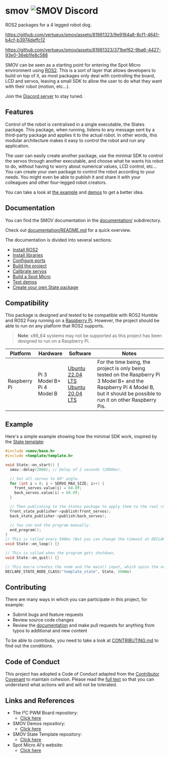# smov ![SMOV Discord](https://img.shields.io/badge/Discord-server?style=social&logo=discord&label=SMOV&link=https%3A%2F%2Fdiscord.gg%2F4m2SgCmWMr)

ROS2 packages for a 4 legged robot dog.

https://github.com/vertueux/smov/assets/81981323/9e9184a8-8cf1-4641-b4cf-b3974deffc12

https://github.com/vertueux/smov/assets/81981323/371bef62-9ba6-4427-93e0-36eb1fe8c588

SMOV can be seen as a starting point for entering the Spot Micro environment using [ROS2](https://www.ros.org/). This is a sort of layer that allows developers to build on top of it, as most packages only deal with controlling the board, LCD and servos, leaving a small SDK to allow the user to do what they want with their robot (motion, etc...).

Join the [Discord server](https://discord.com/invite/4m2SgCmWMr) to stay tuned.

## Features

Control of the robot is centralised in a single executable, the States package. This package, when running, listens to any message sent by a third-party package and applies it to the actual robot. In other words, this modular architecture makes it easy to control the robot and run any application.

The user can easily create another package, use the minimal SDK to control the servos through another executable, and choose what he wants his robot to do, without having to worry about numerical values, LCD control, etc...
You can create your own package to control the robot according to your needs. You might even be able to publish it and share it with your colleagues and other four-legged robot creators.

You can take a look at [the example](#example) and [demos](https://github.com/vertueux/smov_demos) to get a better idea.

## Documentation

You can find the SMOV documentation in the [documentation/](documentation/) subdirectory.

Check out [documentation/README.md](documentation/README.md) for a quick overview.

The documentation is divided into several sections:

* [Install ROS2](documentation/install_ros2.md)
* [Install libraries](documentation/install_libraries.md)
* [Configure ports](documentation/configure_ports.md)
* [Build the project](documentation/build_the_project.md)
* [Calibrate servos](documentation/calibrate_servos.md)
* [Build a Spot Micro](documentation/build_a_spot_micro.md)
* [Test demos](documentation/test_demos.md)
* [Create your own State package](documentation/create_your_own_state_package.md)

## Compatibility

This package is designed and tested to be compatible with ROS2 Humble and ROS2 Foxy running on a [Raspberry Pi](https://www.raspberrypi.com/). However, the project should be able to run on any platform that ROS2 supports.
> **Note**: x86_64 systems may not be supported as this project has been designed to run on a Raspberry Pi.

| Platform | Hardware                                                                                                                                                                                                | Software                                                       | Notes                                                                                                                                                                                                                                                                                                                                                       |
| -------- | ------------------------------------------------------------------------------------------------------------------------------------------------------------------------------------------------------- | -------------------------------------------------------------- | ---------------------------------------------------------------------------------------------------------------------------------------------- |
| Raspberry Pi   | Pi 3 Model B+<br/> Pi 4 Model B<br/> | [Ubuntu 22.04 LTS](https://ubuntu.com/download/raspberry-pi)<br/> [Ubuntu 20.04 LTS](https://ubuntu.com/download/raspberry-pi) | For the time being, the project is only being tested on the Raspberry Pi 3 Model B+ and the Raspberry Pi 4 Model B, but it should be possible to run it on other Raspberry Pis. |

## Example

Here's a simple example showing how the minimal SDK work, inspired by the [State template](https://github.com/vertueux/smov_state):

```cpp
#include <smov/base.h>
#include <template/template.h>

void State::on_start() {
  smov::delay(2000); // Delay of 2 seconds (2000ms).

  // Set all servos to 60° angle.
  for (int i = 0; i < SERVO_MAX_SIZE; i++) {
    front_servos.value[i] = 60.0f; 
    back_servos.value[i] = 60.0f;
  }

  // Then publishing to the States package to apply them to the real robot.
  front_state_publisher->publish(front_servos);
  back_state_publisher->publish(back_servos);

  // You can end the program manually.
  end_program();
}
// This is called every 500ms (But you can change the timeout at DECLARE_STATE_NODE_CLASS).
void State::on_loop() {}

// This is called when the program gets shutdown.
void State::on_quit() {}

// This macro creates the node and the main() input, which spins the node.
DECLARE_STATE_NODE_CLASS("template_state", State, 500ms)
```

## Contributing

There are many ways in which you can participate in this project, for example:

* Submit bugs and feature requests
* Review source code changes
* Review the [documentation](documentation/README.md) and make pull requests for anything from typos to additional and new content

To be able to contribute, you need to take a look at [CONTRIBUTING.md](CONTRIBUTING.md) to find out the conditions.

## Code of Conduct

This project has adopted a Code of Conduct adapted from the [Contributor Covenant](https://www.contributor-covenant.org) to maintain cohesion. Please read the [full text](CODE_OF_CONDUCT.md) so that you can understand what actions will and will not be tolerated.

## Links and References

* The I²C PWM Board repository:
  * [Click here](https://github.com/vertueux/i2c_pwm_board)
* SMOV Demos repository:
  * [Click here](https://github.com/vertueux/smov_demos)
* SMOV State Template repository:
  * [Click here](https://github.com/vertueux/smov_state)
* Spot Micro AI's website:
  * [Click here](https://spotmicroai.readthedocs.io/)
